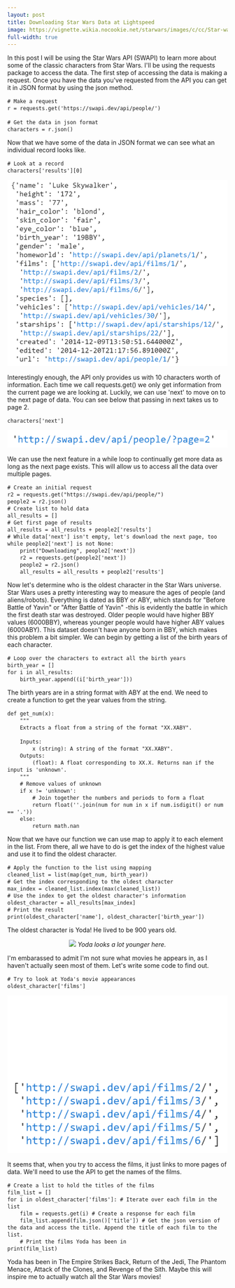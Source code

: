 ```yaml
---
layout: post
title: Downloading Star Wars Data at Lightspeed
image: https://vignette.wikia.nocookie.net/starwars/images/c/cc/Star-wars-logo-new-tall.jpg/revision/latest?cb=20190313021755
full-width: true
---
```

In this post I will be using the Star Wars API (SWAPI) to learn more about some of the classic characters from Star Wars. I'll be using the requests package to access the data. The first step of accessing the data is making a request. Once you have the data you've requested from the API you can get it in JSON format by using the json method.

```python3
# Make a request
r = requests.get('https://swapi.dev/api/people/')

# Get the data in json format
characters = r.json()
```
Now that we have some of the data in JSON format we can see what an individual record looks like. 

```python3
# Look at a record
characters['results'][0]
```
<p align="center">
<img src ='https://raw.githubusercontent.com/joekrinke15/blog/master/img/luke.PNG'/>
</p>

Interestingly enough, the API only provides us with 10 characters worth of information. Each time we call requests.get() we only get information from the current page we are looking at. Luckily, we can use 'next' to move on to the next page of data. You can see below that passing in next takes us to page 2.
```python3
characters['next']
```

<p align="center">
<img src ='https://raw.githubusercontent.com/joekrinke15/blog/master/img/page2.PNG'/>
</p>


We can use the next feature in a while loop to continually get more data as long as the next page exists. This will allow us to access all the data over multiple pages. 
```python3
# Create an initial request
r2 = requests.get("https://swapi.dev/api/people/")
people2 = r2.json()
# Create list to hold data
all_results = []
# Get first page of results
all_results = all_results + people2['results']
# While data['next'] isn't empty, let's download the next page, too
while people2['next'] is not None:
    print("Downloading", people2['next'])
    r2 = requests.get(people2['next'])
    people2 = r2.json()
    all_results = all_results + people2['results']
```

Now let's determine who is the oldest character in the Star Wars universe. Star Wars uses a pretty interesting way to measure the ages of people (and aliens/robots). Everything is dated as BBY or ABY, which stands for "Before Battle of Yavin" or "After Battle of Yavin" -this is evidently the battle in which the first death star was destroyed. Older people would have higher BBY values (6000BBY), whereas younger people would have higher ABY values (6000ABY). This dataset doesn't have anyone born in BBY, which makes this problem a bit simpler. We can begin by getting a list of the birth years of each character.

```python3
# Loop over the characters to extract all the birth years
birth_year = []
for i in all_results:
    birth_year.append((i['birth_year']))
```
The birth years are in a string format with ABY at the end. We need to create a function to get the year values from the string.

```python3
def get_num(x):
    """
    Extracts a float from a string of the format "XX.XABY".
    
    Inputs:
        x (string): A string of the format "XX.XABY".
    Outputs:
        (float): A float corresponding to XX.X. Returns nan if the input is 'unknown'.
    """
    # Remove values of unknown
    if x != 'unknown':
        # Join together the numbers and periods to form a float
        return float(''.join(num for num in x if num.isdigit() or num == '.'))
    else:
        return math.nan
```
Now that we have our function we can use map to apply it to each element in the list. From there, all we have to do is get the index of the highest value and use it to find the oldest character. 

```python3
# Apply the function to the list using mapping
cleaned_list = list(map(get_num, birth_year))
# Get the index corresponding to the oldest character
max_index = cleaned_list.index(max(cleaned_list))
# Use the index to get the oldest character's information
oldest_character = all_results[max_index]
# Print the result
print(oldest_character['name'], oldest_character['birth_year'])
```
The oldest character is Yoda! He lived to be 900 years old.

<p align="center">
<img src ='https://cdn2.lamag.com/wp-content/uploads/sites/6/2019/12/baby-yoda-lucasfilm-1068x711.jpg'/>
  <em>Yoda looks a lot younger here.</em>
</p>

I'm embarassed to admit I'm not sure what movies he appears in, as I haven't actually seen most of them. Let's write some code to find out.

```python3
# Try to look at Yoda's movie appearances 
oldest_character['films']
```
<p align="center">
<img src ='https://raw.githubusercontent.com/joekrinke15/blog/master/img/films.PNG'/>
</p>

It seems that, when you try to access the films, it just links to more pages of data. We'll need to use the API to get the names of the films.

```python3
# Create a list to hold the titles of the films
film_list = []
for i in oldest_character['films']: # Iterate over each film in the list
    film = requests.get(i) # Create a response for each film
    film_list.append(film.json()['title']) # Get the json version of the data and access the title. Append the title of each film to the list.
    # Print the films Yoda has been in 
print(film_list)
```
Yoda has been in The Empire Strikes Back, Return of the Jedi, The Phantom Menace, Attack of the Clones, and Revenge of the Sith. Maybe this will inspire me to actually watch all the Star Wars movies!
